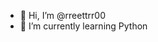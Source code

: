 - 👋 Hi, I’m @rreettrr00
- 🌱 I’m currently learning Python

<!---
rreettrr00/rreettrr00 is a ✨ special ✨ repository because its `README.md` (this file) appears on your GitHub profile.
You can click the Preview link to take a look at your changes.
--->
